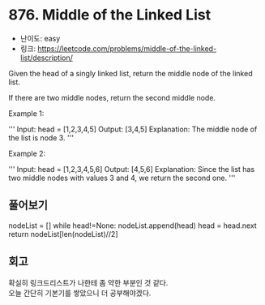 # 876. Middle of the Linked List

- 난이도: easy
- 링크: https://leetcode.com/problems/middle-of-the-linked-list/description/

Given the head of a singly linked list, return the middle node of the linked list.

If there are two middle nodes, return the second middle node.

 

Example 1:

'''
Input: head = [1,2,3,4,5]
Output: [3,4,5]
Explanation: The middle node of the list is node 3.
'''

Example 2:

'''
Input: head = [1,2,3,4,5,6]
Output: [4,5,6]
Explanation: Since the list has two middle nodes with values 3 and 4, we return the second one.
 '''

## 풀어보기

nodeList = []
        while head!=None:
            nodeList.append(head)
            head = head.next
        return nodeList[len(nodeList)//2]

## 회고

확실히 링크드리스트가 나한테 좀 약한 부분인 것 같다.  
오늘 간단히 기본기를 쌓았으니 더 공부해야겠다.
